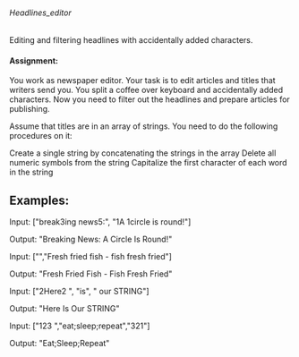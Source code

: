 ###### Headlines_editor
Editing and filtering headlines with accidentally added characters.

#### Assignment: 

You work as newspaper editor. Your task is to edit articles and titles that writers send you. You split a coffee over keyboard and accidentally added characters. Now you need to filter out the headlines and prepare articles for publishing. 

Assume that titles are in an array of strings. You need to do the following procedures on it: 

Create a single string by concatenating the strings in the array 
Delete all numeric symbols from the string 
Capitalize the first character of each word in the string 


 
## Examples: 

Input: ["break3ing news5:", "1A 1circle is round!"] 

Output: "Breaking News: A Circle Is Round!" 

 

Input: ["","Fresh fried fish - fish fresh fried"] 

Output: "Fresh Fried Fish - Fish Fresh Fried" 

 

Input: ["2Here2 ", "is", " our STRING"] 

Output: "Here Is Our STRING" 

 

Input: ["123 ","eat;sleep;repeat","321"] 

Output: "Eat;Sleep;Repeat" 
